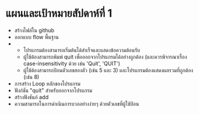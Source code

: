 # แผนและเป้าหมายสัปดาห์ที่ 1
- สร้างไฟล์ใน github
- ออกแบบ flow พื้นฐาน
- - โปรแกรมต้องสามารถเริ่มต้นได้สำเร็จและแสดงข้อความต้อนรับ
  - ผู้ใช้ต้องสามารถพิมพ์ quit เพื่อออกจากโปรแกรมได้อย่างถูกต้อง (และควรพิจารณาเรื่อง case-insensitivity ด้วย เช่น 'Quit', 'QUIT')
  - ผู้ใช้ต้องสามารถป้อนตัวเลขสองตัว (เช่น 5 และ 3) และโปรแกรมต้องแสดงผลรวมที่ถูกต้อง (เช่น 8)
- การสร้าง Loop หลักของโปรแกรม
- ฟังก์ชัน "quit" สำหรับออกจากโปรแกรม
- สร้างฟังชันก์ add
- ความสามารถในการดำเนินการบวกอย่างง่ายๆ ด้วยตัวเลขที่ผู้ใช้ป้อน
